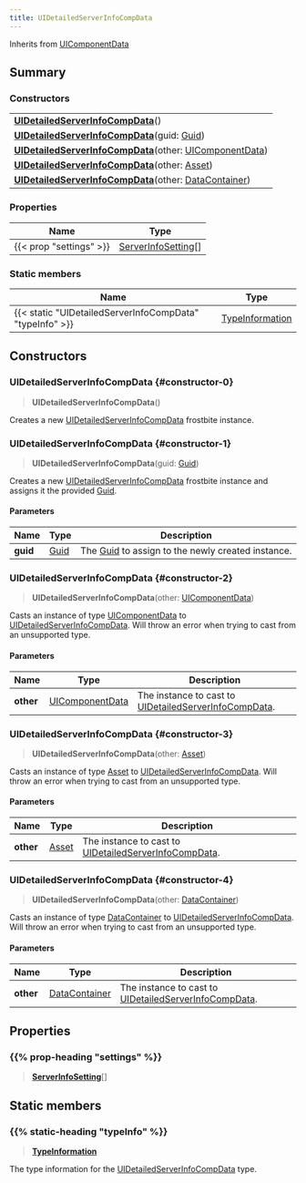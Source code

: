 ```yaml
---
title: UIDetailedServerInfoCompData
---
```


Inherits from [UIComponentData](/vext/ref/fb/uicomponentdata)

## Summary

### Constructors

|  |
| --- |
| **[UIDetailedServerInfoCompData](#constructor-0)**() |
| **[UIDetailedServerInfoCompData](#constructor-1)**(guid: [Guid](/vext/ref/shared/type/guid)) |
| **[UIDetailedServerInfoCompData](#constructor-2)**(other: [UIComponentData](/vext/ref/fb/uicomponentdata)) |
| **[UIDetailedServerInfoCompData](#constructor-3)**(other: [Asset](/vext/ref/fb/asset)) |
| **[UIDetailedServerInfoCompData](#constructor-4)**(other: [DataContainer](/vext/ref/shared/type/datacontainer)) |

### Properties

| Name | Type |
| ---- | ---- |
| {{< prop "settings" >}} | [ServerInfoSetting](/vext/ref/fb/serverinfosetting)[] |

### Static members

| Name | Type |
| ---- | ---- |
| {{< static "UIDetailedServerInfoCompData" "typeInfo" >}} | [TypeInformation](/vext/ref/shared/type/typeinformation) |

## Constructors

### UIDetailedServerInfoCompData {#constructor-0}

> **UIDetailedServerInfoCompData**()

Creates a new [UIDetailedServerInfoCompData](/vext/ref/fb/uidetailedserverinfocompdata) frostbite instance.

### UIDetailedServerInfoCompData {#constructor-1}

> **UIDetailedServerInfoCompData**(guid: [Guid](/vext/ref/shared/type/guid))

Creates a new [UIDetailedServerInfoCompData](/vext/ref/fb/uidetailedserverinfocompdata) frostbite instance and assigns it the provided [Guid](/vext/ref/shared/type/guid).

#### Parameters

| Name | Type | Description |
| ---- | ---- | ----------- |
| **guid** | [Guid](/vext/ref/shared/type/guid) | The [Guid](/vext/ref/shared/type/guid) to assign to the newly created instance. |

### UIDetailedServerInfoCompData {#constructor-2}

> **UIDetailedServerInfoCompData**(other: [UIComponentData](/vext/ref/fb/uicomponentdata))

Casts an instance of type [UIComponentData](/vext/ref/fb/uicomponentdata) to [UIDetailedServerInfoCompData](/vext/ref/fb/uidetailedserverinfocompdata). Will throw an error when trying to cast from an unsupported type.

#### Parameters

| Name | Type | Description |
| ---- | ---- | ----------- |
| **other** | [UIComponentData](/vext/ref/fb/uicomponentdata) | The instance to cast to [UIDetailedServerInfoCompData](/vext/ref/fb/uidetailedserverinfocompdata). |

### UIDetailedServerInfoCompData {#constructor-3}

> **UIDetailedServerInfoCompData**(other: [Asset](/vext/ref/fb/asset))

Casts an instance of type [Asset](/vext/ref/fb/asset) to [UIDetailedServerInfoCompData](/vext/ref/fb/uidetailedserverinfocompdata). Will throw an error when trying to cast from an unsupported type.

#### Parameters

| Name | Type | Description |
| ---- | ---- | ----------- |
| **other** | [Asset](/vext/ref/fb/asset) | The instance to cast to [UIDetailedServerInfoCompData](/vext/ref/fb/uidetailedserverinfocompdata). |

### UIDetailedServerInfoCompData {#constructor-4}

> **UIDetailedServerInfoCompData**(other: [DataContainer](/vext/ref/shared/type/datacontainer))

Casts an instance of type [DataContainer](/vext/ref/shared/type/datacontainer) to [UIDetailedServerInfoCompData](/vext/ref/fb/uidetailedserverinfocompdata). Will throw an error when trying to cast from an unsupported type.

#### Parameters

| Name | Type | Description |
| ---- | ---- | ----------- |
| **other** | [DataContainer](/vext/ref/shared/type/datacontainer) | The instance to cast to [UIDetailedServerInfoCompData](/vext/ref/fb/uidetailedserverinfocompdata). |

## Properties

### {{% prop-heading "settings" %}}

> **[ServerInfoSetting](/vext/ref/fb/serverinfosetting)**[]

## Static members

### {{% static-heading "typeInfo" %}}

> **[TypeInformation](/vext/ref/shared/type/typeinformation)**

The type information for the [UIDetailedServerInfoCompData](/vext/ref/fb/uidetailedserverinfocompdata) type.

